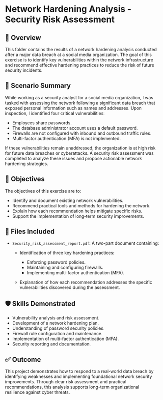 # Network Hardening Analysis - Security Risk Assessment

## 📌 Overview

This folder contains the results of a network hardening analysis conducted after a major data breach at a social media organization. The goal of this exercise is to identify key vulnerabilities within the network infrastructure and recommend effective hardening practices to reduce the risk of future security incidents.

## 🧩 Scenario Summary

While working as a security analyst for a social media organization, I was tasked with assessing the network following a significant data breach that exposed personal information such as names and addresses. Upon inspection, I identified four critical vulnerabilities:

- Employees share passwords.
- The database administrator account uses a default password.
- Firewalls are not configured with inbound and outbound traffic rules.
- Multi-factor authentication (MFA) is not implemented.

If these vulnerabilities remain unaddressed, the organization is at high risk for future data breaches or cyberattacks. A security risk assessment was completed to analyze these issues and propose actionable network hardening strategies.

## 🎯 Objectives

The objectives of this exercise are to:

- Identify and document existing network vulnerabilities.
- Recommend practical tools and methods for hardening the network.
- Explain how each recommendation helps mitigate specific risks.
- Support the implementation of long-term security improvements.

## 📁 Files Included

- `Security_risk_assessment_report.pdf`: A two-part document containing:

  - Identification of three key hardening practices:
    - Enforcing password policies.
    - Maintaining and configuring firewalls.
    - Implementing multi-factor authentication (MFA).

  - Explanation of how each recommendation addresses the specific vulnerabilities discovered during the assessment.

## 🛡️ Skills Demonstrated

- Vulnerability analysis and risk assessment.
- Development of a network hardening plan.
- Understanding of password security policies.
- Firewall rule configuration and maintenance.
- Implementation of multi-factor authentication (MFA).
- Security reporting and documentation.

## ✅ Outcome

This project demonstrates how to respond to a real-world data breach by identifying weaknesses and implementing foundational network security improvements. Through clear risk assessment and practical recommendations, this analysis supports long-term organizational resilience against cyber threats.
